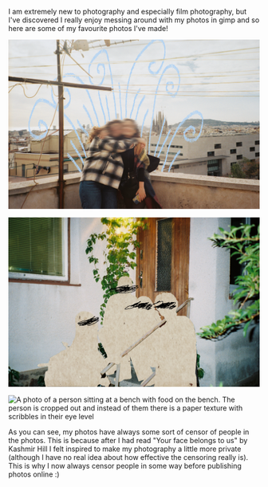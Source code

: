 I am extremely new to photography and especially film photography, but I've discovered I 
really enjoy messing around with my photos in gimp and so here are some of my favourite
photos I've made! 

![A photo of two women standing on a rooftop hugging. Their faces are blurred out and there is a pastel blue wind effect drawn behind them.](assets/vitr.png)

![A photo of four people in front of a house who are cropped out and instead of them is a paper texture with scribbles in their eye levels](assets/hodypaper.png)

![A photo of a person sitting at a bench with food on the bench. The person is cropped out and instead of them there is a paper texture with scribbles in their eye level](assets/svacina.png)

As you can see, my photos have always some sort of censor of people in the photos.
This is because after I had read "Your face belongs to us" by Kashmir Hill I felt
inspired to make my photography a little more private (although I have no real idea about 
how effective the censoring really is). This is why I now always censor people in some way
before publishing photos online :) 
